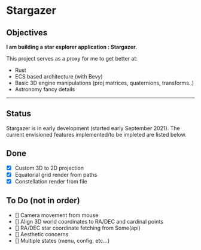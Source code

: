 # Stargazer

## Objectives
**I am building a star explorer application : Stargazer.**

This project serves as a proxy for me to get better at:
- Rust
- ECS based architecture (with Bevy)
- Basic 3D engine manipulations (proj matrices, quaternions, transforms..)
- Astronomy fancy details


------------

## Status
Stargazer is in early development (started early September 2021). The current envisioned features implemented/to be impleted are listed below.

## Done
- [x] Custom 3D to 2D projection
- [x] Equatorial grid render from paths
- [x] Constellation render from file

## To Do (not in order)
- [] Camera movement from mouse
- [] Align 3D world coordinates to RA/DEC and cardinal points
- [] RA/DEC star coordinate fetching from Some(api)
- [] Aesthetic concerns
- [] Multiple states (menu, config, etc...)